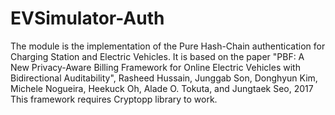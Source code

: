# EVSimulator-Auth
The module is the implementation of the Pure Hash-Chain authentication for Charging Station and Electric Vehicles. It is based on the paper
"PBF: A New Privacy-Aware Billing Framework for Online Electric Vehicles with Bidirectional Auditability", Rasheed Hussain, Junggab Son, Donghyun Kim, Michele Nogueira, Heekuck Oh, Alade O. Tokuta, and Jungtaek Seo, 2017
This framework requires Cryptopp library to work.
